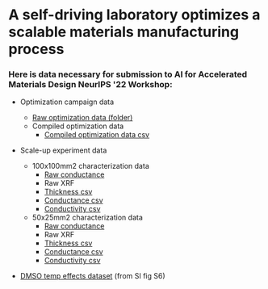# A self-driving laboratory optimizes a scalable materials manufacturing process 

### Here is data necessary for submission to AI for Accelerated Materials Design NeurIPS '22 Workshop:

- Optimization campaign data
  - [Raw optimization data (folder)](https://drive.google.com/drive/folders/1tWQHuvtm8xXjVzXE_sKjjsH3nxV7tpvZ?usp=sharing)
  - Compiled optimization data
    - [Compiled optimization data csv](https://drive.google.com/file/d/1177jP5vezqTl6H4KoZmVS9S4IERNJoCH/view?usp=sharing)
    
- Scale-up experiment data
  - 100x100mm2 characterization data
    - [Raw conductance](https://drive.google.com/drive/folders/1PY7PiSjtRORhzrbP6niWmfs5AfCbvnWW?usp=sharing)
    - Raw XRF
    - [Thickness csv](https://drive.google.com/file/d/1MIZjnHkSmaT6n2yaydHWivgSffLl7ovQ/view?usp=sharing)
    - [Conductance csv](https://drive.google.com/file/d/1D2jJFjCCHa_hqVdvM-e68e6aAGimN1Jj/view?usp=sharing)
    - [Conductivity csv](https://drive.google.com/file/d/1eyaDlapQjmcWC4IjTnZ5REdohwE9AAb_/view?usp=sharing)
  - 50x25mm2 characterization data
    - [Raw conductance](https://drive.google.com/drive/folders/14G78qOsExAnfvemboPBSEBGUTKVvUcEZ?usp=sharing)
    - Raw XRF
    - [Thickness csv](https://drive.google.com/file/d/1avStNxSLxYrAPjRnPNYlA7DVdSwBSJiu/view?usp=sharing)
    - [Conductance csv](https://drive.google.com/file/d/1xck8ymGkW8Zohxp5_hVphiApRBt72Y_-/view?usp=sharing)
    - [Conductivity csv](https://drive.google.com/file/d/15Rgz8YNWaaq2ApjYVCz6H6R0ooMhgCPd/view?usp=sharing)

- [DMSO temp effects dataset](https://drive.google.com/file/d/1PE8HJkw4DdoXLjJTHRFxGdtRClHtmf06/view?usp=sharing) (from SI fig S6)
  
